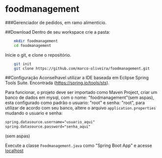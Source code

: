 # foodmanagement
###Gerenciador de pedidos, em ramo alimentício.

##Download
Dentro de seu workspace crie a pasta:
```bash
    mkdir foodmanagement
    cd foodmanagement
```
Inicie o git, e clone o repositório.
```bash
    git init
    git clone https://github.com/marco-oliveira/foodmanagement.git
```

##Configuração
Aconselhavel utilizar a IDE baseada em Eclipse Spring Tools Suite. Encontrada
    (https://spring.io/tools/sts).
    
Para funcionar, o projeto deve ser importado como Maven Project,
criar um banco de dados em mysql, com o nome: "foodmanagement"(sem aspas),
esta configurado como padrão o usuario: "root" e senha: "root",
para utilizar de acordo com seu banco, altere o arquivo ```application.properties```
mudando o usuario e senha:
```html
spring.datasource.username="usuario_aqui"
spring.datasource.password="senha_aqui"
```
(sem aspas)

Execute a classe ```Foodmanagement.java``` como "Spring Boot App"
e acesse [localhost](http://localhost:8080/)
